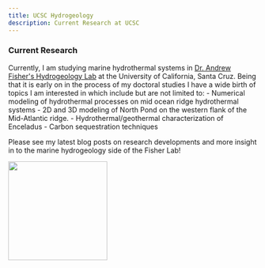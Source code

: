 ```yaml
---
title: UCSC Hydrogeology
description: Current Research at UCSC
---
```

<h3> Current Research </h3>
Currently, I am studying marine hydrothermal systems in <a href="https://websites.pmc.ucsc.edu/~afisher/"> Dr. Andrew Fisher's Hydrogeology Lab</a> at the University of California, Santa Cruz. Being that it is early on in the process of my doctoral studies I have a wide birth of topics I am interested in which include but are not limited to:
- Numerical modeling of hydrothermal processes on mid ocean ridge hydrothermal systems
- 2D and 3D modeling of North Pond on the western flank of the Mid-Atlantic ridge.
- Hydrothermal/geothermal characterization of Enceladus
- Carbon sequestration techniques

Please see my latest blog posts on research developments and more insight in to the marine hydrogeology side of the Fisher Lab!

<img align='center' src="proj/fisherlab.gif" width='200px'>
